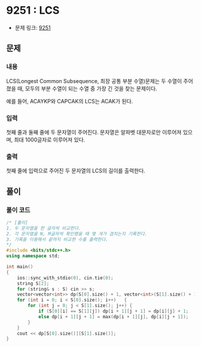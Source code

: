 # 9251 : LCS
- 문제 링크: [9251](https://www.acmicpc.net/problem/9251)

## 문제
### 내용
LCS(Longest Common Subsequence, 최장 공통 부분 수열)문제는 두 수열이 주어졌을 때, 모두의 부분 수열이 되는 수열 중 가장 긴 것을 찾는 문제이다.

예를 들어, ACAYKP와 CAPCAK의 LCS는 ACAK가 된다.

### 입력
첫째 줄과 둘째 줄에 두 문자열이 주어진다. 문자열은 알파벳 대문자로만 이루어져 있으며, 최대 1000글자로 이루어져 있다.

### 출력
첫째 줄에 입력으로 주어진 두 문자열의 LCS의 길이를 출력한다.

## 풀이
### 풀이 코드
```cpp
/* [풀이]
1. 두 문자열을 한 글자씩 비교한다.
2. 각 문자열을 N, M글자씩 확인했을 때 몇 개가 겹치는지 기록한다.
3. 기록을 이용해서 끝까지 비교한 수를 출력한다.
*/
#include <bits/stdc++.h>
using namespace std;

int main()
{
	ios::sync_with_stdio(0), cin.tie(0);
	string S[2];
	for (string& s : S) cin >> s;
	vector<vector<int>> dp(S[0].size() + 1, vector<int>(S[1].size() + 1, 0));
	for (int i = 0; i < S[0].size(); i++)	{
		for (int j = 0; j < S[1].size(); j++) {
			if (S[0][i] == S[1][j]) dp[i + 1][j + 1] = dp[i][j] + 1;
			else dp[i + 1][j + 1] = max(dp[i + 1][j], dp[i][j + 1]);
		}
	}
	cout << dp[S[0].size()][S[1].size()];
}
```